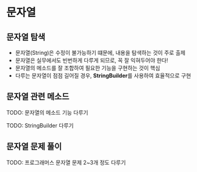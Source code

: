 # 문자열

## 문자열 탐색

- 문자열(String)은 수정이 불가능하기 떄문에, 내용을 탐색하는 것이 주로 출제
- 문자열은 실무에서도 빈번하게 다루게 되므로, 꼭 잘 익혀두어야 한다!
- 문자열의 메소드를 잘 조합하여 필요한 기능을 구현하는 것이 핵심
- 다루는 문자열이 점점 길어질 경우, **StringBuilder**를 사용하여 효율적으로 구현

## 문자열 관련 메소드

TODO: 문자열의 메소드 기능 다루기

TODO: StringBuilder 다루기

## 문자열 문제 풀이

TODO: 프로그래머스 문자열 문제 2~3개 정도 다루기